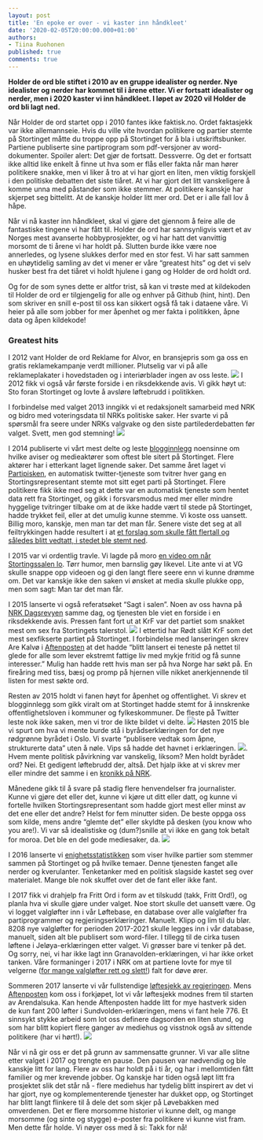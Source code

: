 ```yaml
---
layout: post
title: 'En epoke er over - vi kaster inn håndkleet'
date: '2020-02-05T20:00:00.000+01:00'
authors:
- Tiina Ruohonen
published: true
comments: true
---
```


**Holder de ord ble stiftet i 2010 av en gruppe idealister og nerder. Nye idealister og nerder har kommet til i årene etter. Vi er fortsatt idealister og nerder, men i 2020 kaster vi inn håndkleet. I løpet av 2020 vil Holder de ord bli lagt ned.**

Når Holder de ord startet opp i 2010 fantes ikke faktisk.no. Ordet faktasjekk var ikke allemannseie. Hvis du ville vite hvordan politikere og partier stemte på Stortinget måtte du troppe opp på Stortinget for å bla i utskriftsbunker. Partiene publiserte sine partiprogram som pdf-versjoner av word-dokumenter. Spoiler alert: Det gjør de fortsatt. Dessverre. Og det er fortsatt ikke alltid like enkelt å finne ut hva som er flås eller fakta når man hører politikere snakke, men vi liker å tro at vi har gjort en liten, men viktig forskjell i den politiske debatten det siste tiåret. At vi har gjort det litt vanskeligere å komme unna med påstander som ikke stemmer. At politikere kanskje har skjerpet seg bittelitt. At de kanskje holder litt mer ord. Det er i alle fall lov å håpe.

Når vi nå kaster inn håndkleet, skal vi gjøre det gjennom å feire alle de fantastiske tingene vi har fått til. Holder de ord har sannsynligvis vært et av Norges mest avanserte hobbyprosjekter, og vi har hatt det vanvittig morsomt de ti årene vi har holdt på. Slutten burde ikke være noe annerledes, og lysene slukkes derfor med en stor fest. Vi har satt sammen en uhøytidelig samling av det vi mener er våre “greatest hits” og det vi selv husker best fra det tiåret vi holdt hjulene i gang og Holder de ord holdt ord.

Og for de som synes dette er altfor trist, så kan vi trøste med at kildekoden til Holder de ord er tilgjengelig for alle og enhver på Github (hint, hint). Den som skriver en snill e-post til oss kan sikkert også få tak i dataene våre. Vi heier på alle som jobber for mer åpenhet og mer fakta i politikken, åpne data og åpen kildekode!

### Greatest hits

I 2012 vant Holder de ord Reklame for Alvor, en bransjepris som ga oss en gratis reklamekampanje verdt millioner. Plutselig var vi på alle reklameplakater i hovedstaden og i interiørblader ingen av oss leste. ![](./files/bilde1.jpg) I 2012 fikk vi også vår første forside i en riksdekkende avis. Vi gikk høyt ut: Sto foran Stortinget og lovte å avsløre løftebrudd i politikken.

I forbindelse med valget 2013 inngikk vi et redaksjonelt samarbeid med NRK og bidro med voteringsdata til NRKs politiske saker. Her svarte vi på spørsmål fra seere under NRKs valgvake og den siste partilederdebatten før valget. Svett, men god stemning! ![](./files/bilde2.jpg)

I 2014 publiserte vi vårt mest delte og leste [blogginnlegg](https://blog.holderdeord.no/2014/12/10/hvilke-aviser-leser-politikerne/) noensinne om hvilke aviser og medieaktører som oftest ble sitert på Stortinget. Flere aktører har i etterkant laget lignende saker. Det samme året laget vi [Partipisken](https://twitter.com/partipisken), en automatisk twitter-tjeneste som tvitrer hver gang en Stortingsrepresentant stemte mot sitt eget parti på Stortinget. Flere politikere fikk ikke med seg at dette var en automatisk tjeneste som hentet data rett fra Stortinget, og gikk i forsvarsmodus med mer eller mindre hyggelige tvitringer tilbake om at de ikke hadde vært til stede på Stortinget, hadde trykket feil, eller at det umulig kunne stemme. Vi koste oss uansett. Billig moro, kanskje, men man tar det man får. Senere viste det seg at all feiltrykkingen hadde resultert i at [et forslag som skulle fått flertall og således blitt vedtatt, i stedet ble stemt ned](https://blog.holderdeord.no/2015/06/12/nedstemt-med-falskt-flertall/).

I 2015 var vi ordentlig travle. Vi lagde på moro [en video om når Stortingssalen lo](https://blog.holderdeord.no/2015/03/16/dette-er-stortingets-morsomste/). Tørr humor, men barnslig gøy likevel. Lite ante vi at VG skulle snappe opp videoen og gi den langt flere seere enn vi kunne drømme om. Det var kanskje ikke den saken vi ønsket at media skulle plukke opp, men som sagt: Man tar det man får.

I 2015 lanserte vi også referatsøket “Sagt i salen”. Noen av oss havna på [NRK Dagsrevyen](https://www.nrk.no/norge/disse-uttrykkene-bruker-politikerne-mest-1.12414250) samme dag, og tjenesten ble viet en forside i en riksdekkende avis. Pressen fant fort ut at KrF var det partiet som snakket mest om sex fra Stortingets talerstol. ![](./files/bilde3.jpg) I ettertid har Rødt slått KrF som det mest sexfikserte partiet på Stortinget. I forbindelse med lanseringen skrev Are Kalvø i [Aftenposten](https://www.aftenposten.no/meninger/i/wXdn/kalvoe-president-eg-er-rar-paa-haaret) at det hadde “blitt lansert ei teneste på nettet til glede for alle som lever ekstremt fattige liv med mykje fritid og få sunne interesser.” Mulig han hadde rett hvis man ser på hva Norge har søkt på. En fireåring med tiss, bæsj og promp på hjernen ville nikket anerkjennende til listen for mest søkte ord.

Resten av 2015 holdt vi fanen høyt for åpenhet og offentlighet. Vi skrev et blogginnlegg som gikk viralt om at Stortinget hadde stemt for å innskrenke offentlighetsloven i kommuner og fylkeskommuner. De fleste på Twitter leste nok ikke saken, men vi tror de likte bildet vi delte. ![](./files/bilde4.png) Høsten 2015 ble vi spurt om hva vi mente burde stå i byrådserklæringen for det nye rødgrønne byrådet i Oslo. Vi svarte “publisere vedtak som åpne, strukturerte data” uten å nøle. Vips så hadde det havnet i erklæringen. ![](./files/bilde5.png). Hvem mente politisk påvirkning var vanskelig, liksom? Men holdt byrådet ord? Nei. Et gedigent løftebrudd der, altså. Det hjalp ikke at vi skrev mer eller mindre det samme i en [kronikk på NRK](https://www.nrk.no/ytring/apne-radhusene-for-folket-1.12612254).

Månedene gikk til å svare på stadig flere henvendelser fra journalister. Kunne vi gjøre det eller det, kunne vi kjøre ut ditt eller datt, og kunne vi fortelle hvilken Stortingsrepresentant som hadde gjort mest eller minst av det ene eller det andre? Helst for fem minutter siden. De beste oppga oss som kilde, mens andre “glemte det” eller skyldte på desken (you know who you are!). Vi var så idealistiske og (dum?)snille at vi ikke en gang tok betalt for moroa. Det ble en del gode mediesaker, da. ![](./files/bilde6.png)

I 2016 lanserte vi [enighetsstatistikken](https://enighet.holderdeord.no/) som viser hvilke partier som stemmer sammen på Stortinget og på hvilke temaer. Denne tjenesten fanget alle nerder og kverulanter. Tenketanker med en politisk slagside kastet seg over materialet. Mange ble nok skuffet over det de fant eller ikke fant.

I 2017 fikk vi drahjelp fra Fritt Ord i form av et tilskudd (takk, Fritt Ord!), og planla hva vi skulle gjøre under valget. Noe stort skulle det uansett være. Og vi logget valgløfter inn i vår Løftebase, en database over alle valgløfter fra partiprogrammer og regjeringserklæringer. Manuelt. Klipp og lim til du blør. 8208 nye valgløfter for perioden 2017-2021 skulle legges inn i vår database, manuelt, siden alt ble publisert som word-filer. I tillegg til de cirka tusen løftene i Jeløya-erklæringen etter valget. Vi grøsser bare vi tenker på det. Og sorry, nei, vi har ikke lagt inn Granavolden-erklæringen, vi har ikke orket tanken. Våre formaninger i 2017 i NRK om at partiene lovte for mye til velgerne ([for mange valgløfter rett og slett!](https://www.nrk.no/ytring/for-mange-valglofter-1.13664725)) falt for døve ører.

Sommeren 2017 lanserte vi vår fullstendige [løftesjekk av regjeringen](https://sjekk.holderdeord.no/). Mens [Aftenposten](https://www.aftenposten.no/norge/politikk/i/zq7J1/slik-gikk-det-med-solberg-regjeringens-loefter) kom oss i forkjøpet, lot vi vår løftesjekk modnes frem til starten av Arendalsuka. Kan hende Aftenposten hadde litt for mye hastverk siden de kun fant 200 løfter i Sundvolden-erklæringen, mens vi fant hele 776. Et sinnsykt stykke arbeid som lot oss definere dagsorden en liten stund, og som har blitt kopiert flere ganger av mediehus og visstnok også av sittende politikere (har vi hørt!). ![](./files/bilde7.jpg)

Når vi nå gir oss er det på grunn av sammensatte grunner. Vi var alle slitne etter valget i 2017 og trengte en pause. Den pausen var nødvendig og ble kanskje litt for lang. Flere av oss har holdt på i ti år, og har i mellomtiden fått familier og mer krevende jobber. Og kanskje har tiden også løpt litt fra prosjektet slik det står nå - flere mediehus har tydelig blitt inspirert av det vi har gjort, nye og komplementerende tjenester har dukket opp, og Stortinget har blitt langt flinkere til å dele det som skjer på Løvebakken med omverdenen. Det er flere morsomme historier vi kunne delt, og mange morsomme (og sinte og stygge) e-poster fra politikere vi kunne vist fram. Men dette får holde. Vi nøyer oss med å si: Takk for nå!
